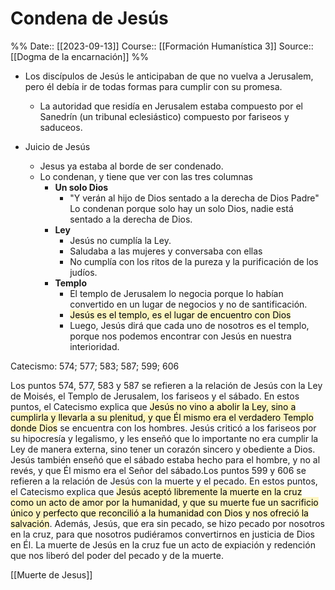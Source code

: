 # Condena de Jesús

%%
Date:: [[2023-09-13]]
Course:: [[Formación Humanística 3]]
Source:: [[Dogma de la encarnación]]
%%

- Los discípulos de Jesús le anticipaban de que no vuelva a Jerusalem, pero él debía ir de todas formas para cumplir con su promesa.
	- La autoridad que residía en Jerusalem estaba compuesto por el Sanedrín (un tribunal eclesiástico) compuesto por fariseos y saduceos.

- Juicio de Jesús
	- Jesus ya estaba al borde de ser condenado.
	- Lo condenan, y tiene que ver con las tres columnas
		- **Un solo Dios**
			- "Y verán al hijo de Dios sentado a la derecha de Dios Padre" Lo condenan porque solo hay un solo Dios, nadie está sentado a la derecha de Dios.
		- **Ley**
			- Jesús no cumplía la Ley. 
			- Saludaba a las mujeres y conversaba con ellas
			- No cumplía con los ritos de la pureza y la purificación de los judíos.
		- **Templo**
			- El templo de Jerusalem lo negocia porque lo habían convertido en un lugar de negocios y no de santificación.
			- <mark style="background: #FFF3A3A6;">Jesús es el templo, es el lugar de encuentro con Dios</mark>
			- Luego, Jesús dirá que cada uno de nosotros es el templo, porque nos podemos encontrar con Jesús en nuestra interioridad.

Catecismo: 574; 577; 583; 587; 599; 606

Los puntos 574, 577, 583 y 587 se refieren a la relación de Jesús con la Ley de Moisés, el Templo de Jerusalem, los fariseos y el sábado. En estos puntos, el Catecismo explica que <mark style="background: #FFF3A3A6;">Jesús no vino a abolir la Ley, sino a cumplirla y llevarla a su plenitud, y que Él mismo era el verdadero Templo donde Dios</mark> se encuentra con los hombres. Jesús criticó a los fariseos por su hipocresía y legalismo, y les enseñó que lo importante no era cumplir la Ley de manera externa, sino tener un corazón sincero y obediente a Dios. Jesús también enseñó que el sábado estaba hecho para el hombre, y no al revés, y que Él mismo era el Señor del sábado.Los puntos 599 y 606 se refieren a la relación de Jesús con la muerte y el pecado. En estos puntos, el Catecismo explica que <mark style="background: #FFF3A3A6;">Jesús aceptó libremente la muerte en la cruz como un acto de amor por la humanidad, y que su muerte fue un sacrificio único y perfecto que reconcilió a la humanidad con Dios y nos ofreció la salvación</mark>. Además, Jesús, que era sin pecado, se hizo pecado por nosotros en la cruz, para que nosotros pudiéramos convertirnos en justicia de Dios en Él. La muerte de Jesús en la cruz fue un acto de expiación y redención que nos liberó del poder del pecado y de la muerte.

[[Muerte de Jesus]]